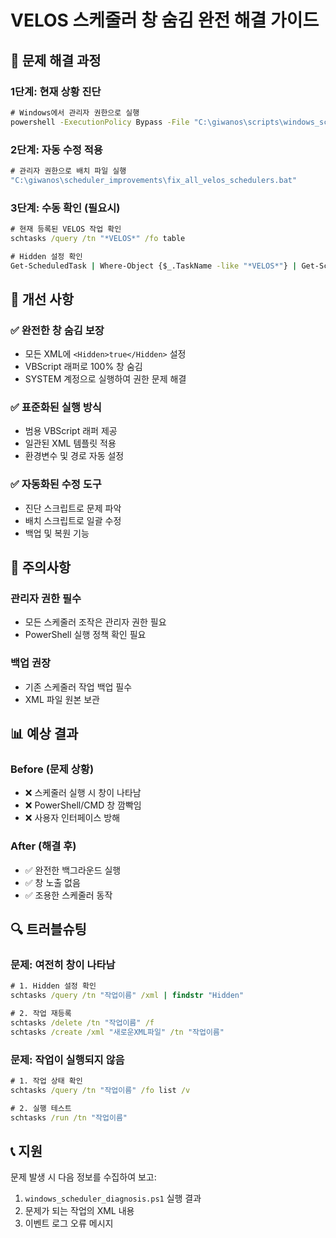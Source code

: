 # VELOS 스케줄러 창 숨김 완전 해결 가이드

## 🎯 문제 해결 과정

### 1단계: 현재 상황 진단
```cmd
# Windows에서 관리자 권한으로 실행
powershell -ExecutionPolicy Bypass -File "C:\giwanos\scripts\windows_scheduler_diagnosis.ps1"
```

### 2단계: 자동 수정 적용
```cmd
# 관리자 권한으로 배치 파일 실행
"C:\giwanos\scheduler_improvements\fix_all_velos_schedulers.bat"
```

### 3단계: 수동 확인 (필요시)
```cmd
# 현재 등록된 VELOS 작업 확인
schtasks /query /tn "*VELOS*" /fo table

# Hidden 설정 확인
Get-ScheduledTask | Where-Object {$_.TaskName -like "*VELOS*"} | Get-ScheduledTaskInfo
```

## 🔧 개선 사항

### ✅ 완전한 창 숨김 보장
- 모든 XML에 `<Hidden>true</Hidden>` 설정
- VBScript 래퍼로 100% 창 숨김
- SYSTEM 계정으로 실행하여 권한 문제 해결

### ✅ 표준화된 실행 방식
- 범용 VBScript 래퍼 제공
- 일관된 XML 템플릿 적용
- 환경변수 및 경로 자동 설정

### ✅ 자동화된 수정 도구
- 진단 스크립트로 문제 파악
- 배치 스크립트로 일괄 수정
- 백업 및 복원 기능

## 🚨 주의사항

### 관리자 권한 필수
- 모든 스케줄러 조작은 관리자 권한 필요
- PowerShell 실행 정책 확인 필요

### 백업 권장
- 기존 스케줄러 작업 백업 필수
- XML 파일 원본 보관

## 📊 예상 결과

### Before (문제 상황)
- ❌ 스케줄러 실행 시 창이 나타남
- ❌ PowerShell/CMD 창 깜빡임  
- ❌ 사용자 인터페이스 방해

### After (해결 후)
- ✅ 완전한 백그라운드 실행
- ✅ 창 노출 없음
- ✅ 조용한 스케줄러 동작

## 🔍 트러블슈팅

### 문제: 여전히 창이 나타남
```cmd
# 1. Hidden 설정 확인
schtasks /query /tn "작업이름" /xml | findstr "Hidden"

# 2. 작업 재등록
schtasks /delete /tn "작업이름" /f
schtasks /create /xml "새로운XML파일" /tn "작업이름"
```

### 문제: 작업이 실행되지 않음
```cmd
# 1. 작업 상태 확인
schtasks /query /tn "작업이름" /fo list /v

# 2. 실행 테스트
schtasks /run /tn "작업이름"
```

## 📞 지원

문제 발생 시 다음 정보를 수집하여 보고:
1. `windows_scheduler_diagnosis.ps1` 실행 결과
2. 문제가 되는 작업의 XML 내용
3. 이벤트 로그 오류 메시지
